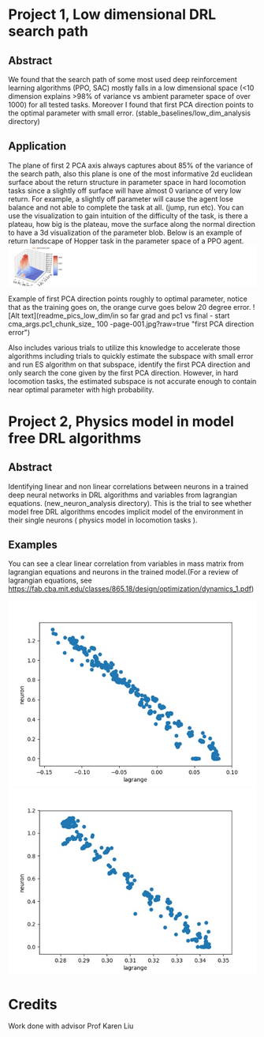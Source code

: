 # Project 1, Low dimensional DRL search path

## Abstract
We found that the search path of some most used deep reinforcement learning algorithms (PPO, SAC) mostly falls in a low dimensional space (<10 dimension explains >98% of variance vs ambient parameter space of over 1000) for all tested tasks. Moreover I found that first PCA direction points to the optimal parameter with small error. (stable_baselines/low_dim_analysis directory)

## Application
The plane of first 2 PCA axis always captures about 85% of the variance of the search path, also this plane is one of the most informative 2d euclidean surface about the return structure in parameter space in hard locomotion tasks since a slightly off surface will have almost 0 variance of very low return. For example, a slightly off parameter will cause the agent lose balance and not able to complete the task at all. (jump, run etc). You can use the visualization to gain intuition of the difficulty of the task, is there a plateau, how big is the plateau, move the surface along the normal direction to have a 3d visualization of the parameter blob. Below is an example of return landscape of Hopper task in the parameter space of a PPO agent.
![Alt text](readme_pics_low_dim/parameterlandscape.jpg?raw=true "return landscape Hopper")

Example of first PCA direction points roughly to optimal parameter, notice that as the training goes on, the orange curve goes below 20 degree error.
![Alt text](readme_pics_low_dim/in so far grad and pc1 vs final - start cma_args.pc1_chunk_size_ 100 -page-001.jpg?raw=true "first PCA direction error")


Also includes various trials to utilize this knowledge to accelerate those algorithms including trials to quickly estimate the subspace with small error and run ES algorithm on that subspace, identify the first PCA direction and only search the cone given by the first PCA direction. However, in hard locomotion tasks, the estimated subspace is not accurate enough to contain near optimal parameter with high probability.


# Project 2, Physics model in model free DRL algorithms

## Abstract 
Identifying linear and non linear correlations between neurons in a trained deep neural networks in DRL algorithms and variables from lagrangian equations. (new_neuron_analysis directory). This is the trial to see whether model free DRL algorithms encodes implicit model of the environment in their single neurons ( physics model in locomotion tasks ).

## Examples
You can see a clear linear correlation from variables in mass matrix from lagrangian equations and neurons in the trained model.(For a review of lagrangian equations, see https://fab.cba.mit.edu/classes/865.18/design/optimization/dynamics_1.pdf)

![Alt text](readme_pics_lagrangian/M_index_155_VS_layer_1.0_neuron_142.0_linear_correlation-0.988610646842882_normalized_SSE_3.0919008977837885_Syy_136.51385498046875.jpg?raw=true "M155 VS neuron142")
![Alt text](readme_pics_lagrangian/M_index_1672_VS_layer_0.0_neuron_820.0_linear_correlation-0.9935707917551969_normalized_SSE_2.4381617239831384_Syy_190.22752380371094.jpg?raw=true "M1672 VS neuron820")

# Credits
Work done with advisor Prof Karen Liu
